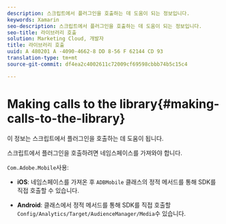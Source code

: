 ```yaml
---
description: 스크립트에서 플러그인을 호출하는 데 도움이 되는 정보입니다.
keywords: Xamarin
seo-description: 스크립트에서 플러그인을 호출하는 데 도움이 되는 정보입니다.
seo-title: 라이브러리 호출
solution: Marketing Cloud, 개발자
title: 라이브러리 호출
uuid: A 480201 A -4090-4662-8 DD 8-56 F 62144 CD 93
translation-type: tm+mt
source-git-commit: df4ea2c4002611c72009cf69598cbbb74b5c15c4

---
```



# Making calls to the library{#making-calls-to-the-library}

이 정보는 스크립트에서 플러그인을 호출하는 데 도움이 됩니다.

스크립트에서 플러그인을 호출하려면 네임스페이스를 가져와야 합니다.

`Com.Adobe.Mobile`사용:

* **iOS**: 네임스페이스를 가져온 후 `ADBMobile` 클래스의 정적 메서드를 통해 SDK를 직접 호출할 수 있습니다.

* **Android**: 클래스에서 정적 메서드를 통해 SDK를 직접 호출할 `Config/Analytics/Target/AudienceManager/Media`수 있습니다.

